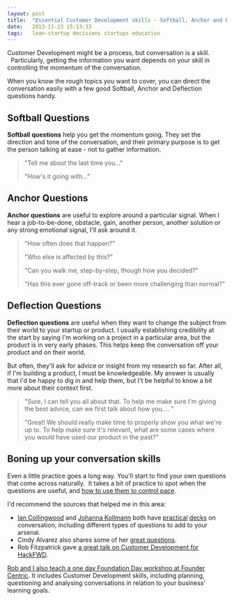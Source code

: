 ```yaml
---
layout: post
title:  "Essential Customer Development skills - Softball, Anchor and Deflection questions"
date:   2013-11-23 15:13:33
tags:   lean-startup decisions startups education
---
```


Customer Development might be a process, but conversation is a skill.   Particularly, getting the information you want depends on your skill in controlling the momentum of the conversation.

When you know the rough topics you want to cover, you can direct the conversation easily with a few good Softball, Anchor and Deflection questions handy.
<h2>Softball Questions</h2>
<strong>Softball questions</strong> help you get the momentum going. They set the direction and tone of the conversation, and their primary purpose is to get the person talking at ease - not to gather information.
<blockquote>"Tell me about the last time you…"

"How's it going with…"</blockquote>
<h2>Anchor Questions</h2>
<strong>Anchor questions</strong> are useful to explore around a particular signal. When I hear a job-to-be-done, obstacle, gain, another person, another solution or any strong emotional signal, I'll ask around it.
<blockquote>"How often does that happen?"

"Who else is affected by this?"

"Can you walk me, step-by-step, though how you decided?"

"Has this ever gone off-track or been more challenging than normal?"</blockquote>
<h2>Deflection Questions</h2>
<strong>Deflection questions</strong> are useful when they want to change the subject from their world to your startup or product. I usually establishing credibility at the start by saying I'm working on a project in a particular area, but the product is in very early phases. This helps keep the conversation off your product and on their world.

But often, they'll ask for advice or insight from my research so far. After all, if I'm building a product, I must be knowledgeable. My answer is usually that I'd be happy to dig in and help them, but I't be helpful to know a bit more about their context first.
<blockquote>"Sure, I can tell you all about that. To help me make sure I'm giving the best advice, can we first talk about how you…. "

"Great! We should really make time to properly show you what we're up to. To help make sure it's relevant, what are some cases where you would have used our product in the past?"</blockquote>
<h2>Boning up your conversation skills</h2>
Even a little practice goes a long way. You'll start to find your own questions that come across naturally.  It takes a bit of practice to spot when the questions are useful, and <a href="http://www.saintsal.com/2012/09/what-spies-can-teach-us-about-customer-development/">how to use them to control pace</a>.

I'd recommend the sources that helped me in this area:
<ul>
	<li><a href="http://leanca.mp/2012/09/how-to-get-what-you-need-when-youre-out-of-the-building-by-ian-collingwood-johnnyforeigner/">Ian Collingwood</a> and <a href="http://leanca.mp/2012/09/how-to-plan-and-make-sense-of-customer-development-using-ux-techniques-by-johannakoll/">Johanna Kollmann</a> both have <a href="http://leanca.mp/2012/09/how-to-get-what-you-need-when-youre-out-of-the-building-by-ian-collingwood-johnnyforeigner/">practical</a> <a href="http://leanca.mp/2012/09/how-to-plan-and-make-sense-of-customer-development-using-ux-techniques-by-johannakoll/">decks</a> on conversation, including different types of questions to add to your arsenal.</li>
	<li>Cindy Alvarez also shares some of her <a href="http://www.cindyalvarez.com/communication/customer-development-interviews-how-to-what-you-should-be-learning">great questions</a>.</li>
	<li>Rob Fitzpatrick gave <a href="http://foundercentric.com/#customerlearning">a great talk on Customer Development for HackFWD</a>.</li>
</ul>
<a href="http://foundercentric.com/fday/">Rob and I also teach a one day Foundation Day workshop at Founder Centric</a>. It includes Customer Development skills, including planning, questioning and analysing conversations in relation to your business' learning goals.

&nbsp;
